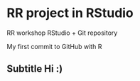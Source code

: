 # RR project in RStudio
RR workshop RStudio + Git repository

My first commit to GitHub with R

## Subtitle Hi :)
